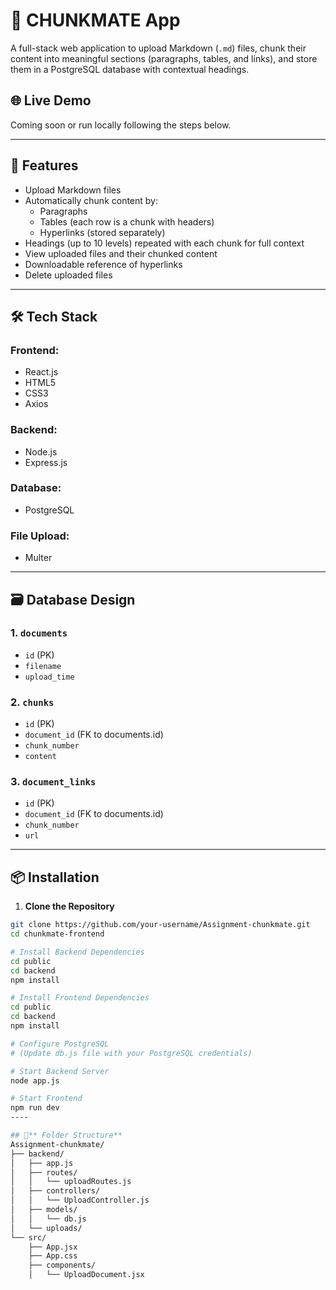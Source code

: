 # 📄 CHUNKMATE  App

A full-stack web application to upload Markdown (`.md`) files, chunk their content into meaningful sections (paragraphs, tables, and links), and store them in a PostgreSQL database with contextual headings.

## 🌐 Live Demo
Coming soon or run locally following the steps below.

---

## 🚀 Features

- Upload Markdown files
- Automatically chunk content by:
  - Paragraphs
  - Tables (each row is a chunk with headers)
  - Hyperlinks (stored separately)
- Headings (up to 10 levels) repeated with each chunk for full context
- View uploaded files and their chunked content
- Downloadable reference of hyperlinks
- Delete uploaded files

---

## 🛠️ Tech Stack

### Frontend:
- React.js
- HTML5
- CSS3
- Axios

### Backend:
- Node.js
- Express.js

### Database:
- PostgreSQL

### File Upload:
- Multer

---

## 🗃️ Database Design

### 1. `documents`
- `id` (PK)
- `filename`
- `upload_time`

### 2. `chunks`
- `id` (PK)
- `document_id` (FK to documents.id)
- `chunk_number`
- `content`

### 3. `document_links`
- `id` (PK)
- `document_id` (FK to documents.id)
- `chunk_number`
- `url`

---

## 📦 Installation


1. **Clone the Repository**

```bash
git clone https://github.com/your-username/Assignment-chunkmate.git
cd chunkmate-frontend

# Install Backend Dependencies
cd public
cd backend
npm install

# Install Frontend Dependencies
cd public
cd backend
npm install

# Configure PostgreSQL
# (Update db.js file with your PostgreSQL credentials)

# Start Backend Server
node app.js

# Start Frontend
npm run dev
----

## 📁** Folder Structure**
Assignment-chunkmate/
├── backend/
│   ├── app.js
│   ├── routes/
│   │   └── uploadRoutes.js
│   ├── controllers/
│   │   └── UploadController.js
│   ├── models/
│   │   └── db.js
│   └── uploads/
└── src/
    ├── App.jsx
    ├── App.css
    ├── components/
    │   └── UploadDocument.jsx





